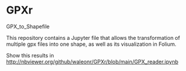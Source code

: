 # GPXr
 
GPX_to_Shapefile

This repository contains a Jupyter file that allows the transformation of multiple gpx files into one shape, as well as its visualization in Folium.

Show this results in 
http://nbviewer.org/github/waleonr/GPXr/blob/main/GPX_reader.ipynb
